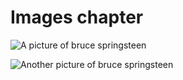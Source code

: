 # Images chapter

![A picture of bruce springsteen](bruce.jpg)

![Another picture of bruce springsteen](subfolder/bruce.png)
